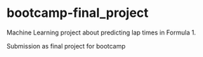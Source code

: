 # bootcamp-final_project
Machine Learning project about predicting lap times in Formula 1. 

Submission as final project for bootcamp
